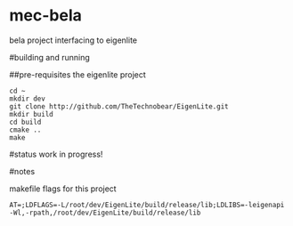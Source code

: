 # mec-bela
bela project interfacing to eigenlite

#building and running

##pre-requisites
the eigenlite project

    cd ~
    mkdir dev
    git clone http://github.com/TheTechnobear/EigenLite.git
    mkdir build
    cd build
    cmake ..
    make
    
#status
work in progress!



#notes


makefile flags for this project

    AT=;LDFLAGS=-L/root/dev/EigenLite/build/release/lib;LDLIBS=-leigenapi -Wl,-rpath,/root/dev/EigenLite/build/release/lib
